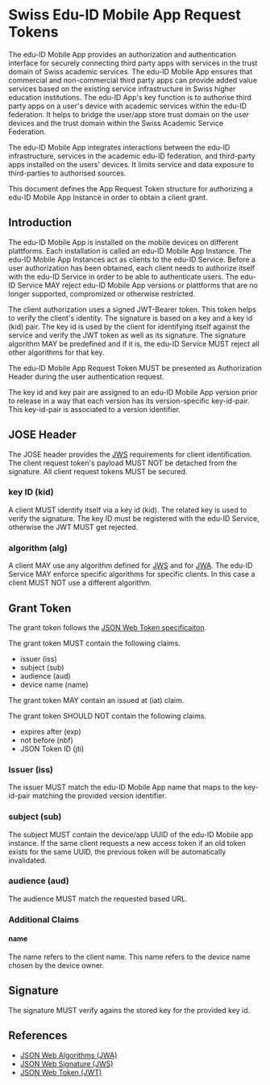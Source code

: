 # Swiss Edu-ID Mobile App Request Tokens

The edu-ID Mobile App provides an authorization and authentication interface for securely connecting third party apps with services in the trust domain of Swiss academic services. The edu-ID Mobile App ensures that commercial and non-commercial third party apps can provide added value services based on the existing service infrastructure in Swiss higher education institutions. The edu-ID App's key function is to authorise third party apps on a user's device with academic services within the edu-ID federation. It helps to bridge the user/app store trust domain on the user devices and the trust domain within the Swiss Academic Service Federation.

The edu-ID Mobile App integrates interactions between the edu-ID infrastructure, services in the academic edu-ID federation, and third-party apps installed on the users' devices. It limits service and data exposure to third-parties to authorised sources.

This document defines the App Request Token structure for authorizing a edu-ID Mobile App Instance in order to obtain a client grant.

## Introduction

The edu-ID Mobile App is installed on the mobile devices on different plattforms. Each installation is called an edu-ID Mobile App Instance. The edu-ID Mobile App Instances act as clients to the edu-ID Service. Before a user authorization has been obtained, each client needs to authorize itself with the edu-ID Service in order to be able to authenticate users. The edu-ID Service MAY reject edu-ID Mobile App versions or plattforms that are no longer supported, compromized or otherwise restricted.

The client authorization uses a signed JWT-Bearer token. This token helps to verify the client's identity. The signature is based on a key and a key id (kid) pair. The key id is used by the client for identifying itself against the service and verify the JWT token as well as its signature. The signature algorithm MAY be predefined and if it is, the edu-ID Service MUST reject all other algorithms for that key.

The edu-ID Mobile App Request Token MUST be presented as Authorization Header during the user authentication request.

The key id and key pair are assigned to an edu-ID Mobile App version prior to release in a way that each version has its version-specific key-id-pair. This key-id-pair is associated to a version identifier.

## JOSE Header

The JOSE header provides the [JWS](https://tools.ietf.org/html/rfc7515) requirements for client identification. The client request token's payload MUST NOT be detached from the signature. All client request tokens MUST be secured.

### key ID (kid)

A client MUST identify itself via a key id (kid). The related key is used to verify the signature. The key ID must be registered with the edu-ID Service, otherwise the JWT MUST get rejected.

### algorithm (alg)

A client MAY use any algorithm defined for [JWS](https://tools.ietf.org/html/rfc7515) and for [JWA](https://tools.ietf.org/html/rfc7518). The edu-ID Service MAY enforce specific algorithms for specific clients. In this case a client MUST NOT use a different algorithm.

## Grant Token

The grant token follows the [JSON Web Token specificaiton](https://tools.ietf.org/html/rfc7519).

The grant token MUST contain the following claims.

* issuer (iss)
* subject (sub)
* audience (aud)
* device name (name)

The grant token MAY contain an issued at (iat) claim.

The grant token SHOULD NOT contain the following claims.

* expires after (exp)
* not before (nbf)
* JSON Token ID (jti)

### Issuer (iss)

The issuer MUST match the edu-ID Mobile App name that maps to the key-id-pair matching the provided version identifier.

### subject (sub)

The subject MUST contain the device/app UUID of the edu-ID Mobile app instance. If the same client requests a new access token if an old token exists for the same UUID, the previous token will be automatically invalidated.

### audience (aud)

The audience MUST match the requested based URL.

### Additional Claims

#### name

The name refers to the client name. This name refers to the device name chosen by the device owner.

## Signature

The signature MUST verify agains the stored key for the provided key id.

## References

* [JSON Web Algorithms (JWA)](https://tools.ietf.org/html/rfc7518)
* [JSON Web Signature (JWS)](https://tools.ietf.org/html/rfc7515)
* [JSON Web Token (JWT)](https://tools.ietf.org/html/rfc7519)
